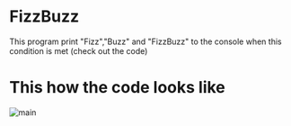 # FizzBuzz
This program print "Fizz","Buzz" and "FizzBuzz" to the console when this condition is met (check out the code)

# This how the code looks like 
![main](https://user-images.githubusercontent.com/100248770/162220807-ee86797f-ca28-4aad-9a51-3134e1768518.PNG)
